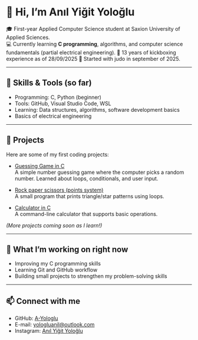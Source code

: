# 👋 Hi, I’m Anıl Yiğit Yoloğlu

🎓 First-year Applied Computer Science student at Saxion University of Applied Sciences.  
💻 Currently learning **C programming**, algorithms, and computer science fundamentals (partial electrical engineering).
🥊 13 years of kickboxing experience as of 28/09/2025
🥋 Started with judo in september of 2025.

---

## 🔧 Skills & Tools (so far)
- Programming: C, Python (beginner)  
- Tools: GitHub, Visual Studio Code, WSL
- Learning: Data structures, algorithms, software development basics
- Basics of electrical engineering 

---

## 📂 Projects
Here are some of my first coding projects:

- [Guessing Game in C](https://github.com/A-Yologlu/Guessing-Game)  
  A simple number guessing game where the computer picks a random number. Learned about loops, conditionals, and user input.  

- [Rock paper scissors (points system)](https://github.com/A-Yologlu/Rock-Paper-Scissors)  
  A small program that prints triangle/star patterns using loops.  

- [Calculator in C](https://github.com/yourusername/calculator)  
  A command-line calculator that supports basic operations.  

*(More projects coming soon as I learn!)*

---

## 🌱 What I’m working on right now
- Improving my C programming skills  
- Learning Git and GitHub workflow  
- Building small projects to strengthen my problem-solving skills  

---

## 📫 Connect with me
- GitHub: [A-Yologlu](https://github.com/A-Yologlu)  
- E-mail: yologluanil@outlook.com
- Instagram: [Anıl Yiğit Yoloğlu](https://www.instagram.com/anilyologlu/)
